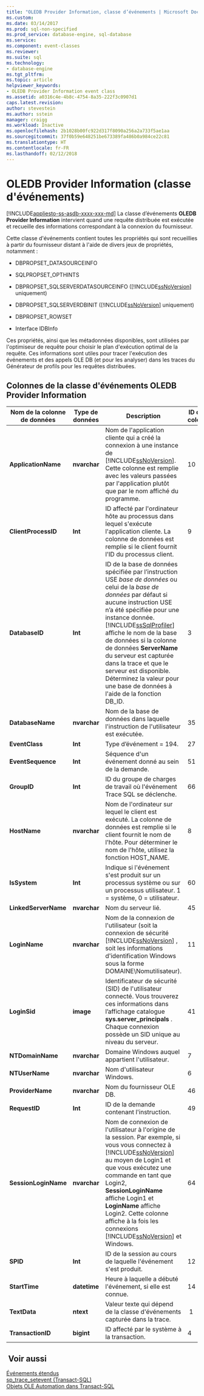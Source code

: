 ```yaml
---
title: "OLEDB Provider Information, classe d’événements | Microsoft Docs"
ms.custom: 
ms.date: 03/14/2017
ms.prod: sql-non-specified
ms.prod_service: database-engine, sql-database
ms.service: 
ms.component: event-classes
ms.reviewer: 
ms.suite: sql
ms.technology:
- database-engine
ms.tgt_pltfrm: 
ms.topic: article
helpviewer_keywords:
- OLEDB Provider Information event class
ms.assetid: a0316c4e-4b8c-4754-8a35-222f3c0907d1
caps.latest.revision: 
author: stevestein
ms.author: sstein
manager: craigg
ms.workload: Inactive
ms.openlocfilehash: 2b1028b00fc922d317f8090a256a2a733f5ae1aa
ms.sourcegitcommit: 37f0b59e648251be673389fa486b0a984ce22c81
ms.translationtype: HT
ms.contentlocale: fr-FR
ms.lasthandoff: 02/12/2018
---
```

# <a name="oledb-provider-information-event-class"></a>OLEDB Provider Information (classe d'événements)
[!INCLUDE[appliesto-ss-asdb-xxxx-xxx-md](../../includes/appliesto-ss-asdb-xxxx-xxx-md.md)]
La classe d’événements **OLEDB Provider Information** intervient quand une requête distribuée est exécutée et recueille des informations correspondant à la connexion du fournisseur.  
  
 Cette classe d'événements contient toutes les propriétés qui sont recueillies à partir du fournisseur distant à l'aide de divers jeux de propriétés, notamment :  
  
-   DBPROPSET_DATASOURCEINFO  
  
-   SQLPROPSET_OPTHINTS  
  
-   DBPROPSET_SQLSERVERDATASOURCEINFO ([!INCLUDE[ssNoVersion](../../includes/ssnoversion-md.md)] uniquement)  
  
-   DBPROPSET_SQLSERVERDBINIT ([!INCLUDE[ssNoVersion](../../includes/ssnoversion-md.md)] uniquement)  
  
-   DBPROPSET_ROWSET  
  
-   Interface IDBInfo  
  
 Ces propriétés, ainsi que les métadonnées disponibles, sont utilisées par l'optimiseur de requête pour choisir le plan d'exécution optimal de la requête. Ces informations sont utiles pour tracer l'exécution des événements et des appels OLE DB (et pour les analyser) dans les traces du Générateur de profils pour les requêtes distribuées.  
  
## <a name="oledb-provider-information-event-class-data-columns"></a>Colonnes de la classe d'événements OLEDB Provider Information  
  
|Nom de la colonne de données|Type de données|Description|ID de la colonne|Filtrable|  
|----------------------|---------------|-----------------|---------------|----------------|  
|**ApplicationName**|**nvarchar**|Nom de l'application cliente qui a créé la connexion à une instance de [!INCLUDE[ssNoVersion](../../includes/ssnoversion-md.md)]. Cette colonne est remplie avec les valeurs passées par l'application plutôt que par le nom affiché du programme.|10|Oui|  
|**ClientProcessID**|**Int**|ID affecté par l'ordinateur hôte au processus dans lequel s'exécute l'application cliente. La colonne de données est remplie si le client fournit l'ID du processus client.|9|Oui|  
|**DatabaseID**|**Int**|ID de la base de données spécifiée par l’instruction USE *base de données* ou celui de la *base de données* par défaut si aucune instruction USE n’a été spécifiée pour une instance donnée. [!INCLUDE[ssSqlProfiler](../../includes/sssqlprofiler-md.md)] affiche le nom de la base de données si la colonne de données **ServerName** du serveur est capturée dans la trace et que le serveur est disponible. Déterminez la valeur pour une base de données à l'aide de la fonction DB_ID.|3|Oui|  
|**DatabaseName**|**nvarchar**|Nom de la base de données dans laquelle l'instruction de l'utilisateur est exécutée.|35|Oui|  
|**EventClass**|**Int**|Type d’événement = 194.|27|non|  
|**EventSequence**|**Int**|Séquence d'un événement donné au sein de la demande.|51|non|  
|**GroupID**|**Int**|ID du groupe de charges de travail où l'événement Trace SQL se déclenche.|66|Oui|  
|**HostName**|**nvarchar**|Nom de l'ordinateur sur lequel le client est exécuté. La colonne de données est remplie si le client fournit le nom de l'hôte. Pour déterminer le nom de l'hôte, utilisez la fonction HOST_NAME.|8|Oui|  
|**IsSystem**|**Int**|Indique si l'événement s'est produit sur un processus système ou sur un processus utilisateur. 1 = système, 0 = utilisateur.|60|Oui|  
|**LinkedServerName**|**nvarchar**|Nom du serveur lié.|45|Oui|  
|**LoginName**|**nvarchar**|Nom de la connexion de l'utilisateur (soit la connexion de sécurité [!INCLUDE[ssNoVersion](../../includes/ssnoversion-md.md)] , soit les informations d'identification Windows sous la forme DOMAINE\Nomutilisateur).|11|Oui|  
|**LoginSid**|**image**|Identificateur de sécurité (SID) de l'utilisateur connecté. Vous trouverez ces informations dans l’affichage catalogue **sys.server_principals** . Chaque connexion possède un SID unique au niveau du serveur.|41|Oui|  
|**NTDomainName**|**nvarchar**|Domaine Windows auquel appartient l'utilisateur.|7|Oui|  
|**NTUserName**|**nvarchar**|Nom d'utilisateur Windows.|6|Oui|  
|**ProviderName**|**nvarchar**|Nom du fournisseur OLE DB.|46|Oui|  
|**RequestID**|**Int**|ID de la demande contenant l'instruction.|49|Oui|  
|**SessionLoginName**|**nvarchar**|Nom de connexion de l'utilisateur à l'origine de la session. Par exemple, si vous vous connectez à [!INCLUDE[ssNoVersion](../../includes/ssnoversion-md.md)] au moyen de Login1 et que vous exécutez une commande en tant que Login2, **SessionLoginName** affiche Login1 et **LoginName** affiche Login2. Cette colonne affiche à la fois les connexions [!INCLUDE[ssNoVersion](../../includes/ssnoversion-md.md)] et Windows.|64|Oui|  
|**SPID**|**Int**|ID de la session au cours de laquelle l'événement s'est produit.|12|Oui|  
|**StartTime**|**datetime**|Heure à laquelle a débuté l'événement, si elle est connue.|14|Oui|  
|**TextData**|**ntext**|Valeur texte qui dépend de la classe d'événements capturée dans la trace.| 1|Oui|  
|**TransactionID**|**bigint**|ID affecté par le système à la transaction.|4|Oui|  
  
## <a name="see-also"></a> Voir aussi  
 [Événements étendus](../../relational-databases/extended-events/extended-events.md)   
 [sp_trace_setevent &#40;Transact-SQL&#41;](../../relational-databases/system-stored-procedures/sp-trace-setevent-transact-sql.md)   
 [Objets OLE Automation dans Transact-SQL](../../relational-databases/stored-procedures/ole-automation-objects-in-transact-sql.md)  
  
  
